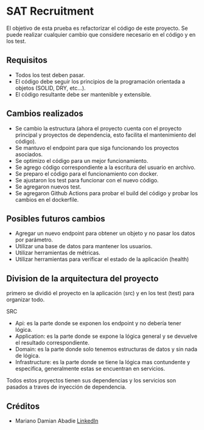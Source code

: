 # SAT Recruitment

El objetivo de esta prueba es refactorizar el código de este proyecto.
Se puede realizar cualquier cambio que considere necesario en el código y en los test.

## Requisitos

- Todos los test deben pasar.
- El código debe seguir los principios de la programación orientada a objetos (SOLID, DRY, etc...).
- El código resultante debe ser mantenible y extensible.

## Cambios realizados

- Se cambio la estructura (ahora el proyecto cuenta con el proyecto principal y proyectos de dependencia, esto facilita el mantenimiento del código).
- Se mantuvo el endpoint para que siga funcionando los proyectos asociados.
- Se optimizo el código para un mejor funcionamiento.
- Se agrego código correspondiente a la escritura del usuario en archivo.
- Se preparo el código para el funcionamiento con docker.
- Se ajustaron los test para funcionar con el nuevo código.
- Se agregaron nuevos test.
- Se agregaron Github Actions para probar el build del código y probar los cambios en el dockerfile.

## Posibles futuros cambios

- Agregar un nuevo endpoint para obtener un objeto y no pasar los datos por parámetro.
- Utilizar una base de datos para mantener los usuarios.
- Utilizar herramientas de métricas.
- Utilizar herramientas para verificar el estado de la aplicación (health)

## Division de la arquitectura del proyecto

primero se dividió el proyecto en la aplicación (src) y en los test (test) para organizar todo.

SRC

- Api: es la parte donde se exponen los endpoint y no debería tener lógica.
- Application: es la parte donde se expone la lógica general y se devuelve el resultado correspondiente.
- Domain: es la parte donde solo tenemos estructuras de datos y sin nada de lógica.
- Infrastructure: es la parte donde se tiene la lógica mas contundente y especifica, generalmente estas se encuentran en servicios.

Todos estos proyectos tienen sus dependencias y los servicios son pasados a traves de inyección de dependencia.

## Créditos

- Mariano Damian Abadie [LinkedIn](https://www.linkedin.com/in/mariano-damian-abadie/)
